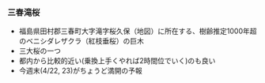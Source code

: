 <section data-background-image="resources/img/IMGP7325.JPG">
  <h3>三春滝桜</h3>
  <ul>
    <li>福島県田村郡三春町大字滝字桜久保（地図）に所在する、樹齢推定1000年超のベニシダレザクラ（紅枝垂桜）の巨木</li>
    <li>三大桜の一つ</li>
    <li>都内から比較的近い(乗換上手くやれば2時間位でいく)のも良い</li>
    <li>今週末(4/22, 23)がちょうど満開の予報</li>
  </ul>
</section>

